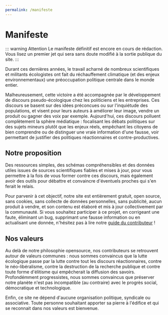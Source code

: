 ```yaml
---
permalink: /manifeste
---
```


# Manifeste

::: warning Attention
Le manifeste définitif est encore en cours de rédaction. Vous lisez un premier jet qui sera sans doute modifié à la sortie publique du site.
:::

Durant ces dernières années, le travail acharné de nombreux scientifiques et militants écologistes ont fait du réchauffement climatique (et des enjeux environnementaux) une préoccupation politique centrale dans le monde entier.

Malheureusement, cette victoire a été accompagnée par le développement de discours pseudo-écologique chez les politiciens et les entreprises. Ces discours se basent sur des idées préconcues ou sur l'inquiétude des populations, et visent pour leurs auteurs à améliorer leur image, vendre un produit ou gagner des voix par exemple. Aujourd'hui, ces discours polluent complètement la sphère médiatique : focalisant les débats politiques sur des sujets mineurs plutôt que les enjeux réels, empêchant les citoyens de bien comprendre ou de distinguer une vraie information d'une fausse, voir permettant de justifier des politiques réactionnaires et contre-productives.

## Notre proposition

Des ressources simples, des schémas compréhensibles et des données utiles issues de sources scientifiques fiables et mises à jour, pour vous permettre à la fois de vous former contre ces discours, mais également avoir des outils pour débattre et convaincre d'éventuels proches qui s'en ferait le relais.

Pour parvenir à cet objectif, notre site est entièrement gratuit, open source, sans cookies, sans collecte de données personnelles, sans publicité, aucun produit à vendre, et son contenu est élaboré et mis à jour collectivement par la communauté. Si vous souhaitez participer à ce projet, en corrigeant une faute, éliminant un bug, supprimant une fausse information ou en actualisant une donnée, n'hésitez pas à lire notre [guide du contributeur]() !

## Nos valeurs

Au delà de notre philosophie opensource, nos contributeurs se retrouvent autour de valeurs communes : nous sommes convaincus que la lutte écologique passe par la lutte contre tout les discours réactionnaires, contre le néo-libéralisme, contre la destruction de la recherche publique et contre toute forme d'élitisme qui empêcherait la diffusion des savoirs. Profondémment progressistes, nous sommes convaincus que préserver notre planète n'est pas incompatible (au contraire) avec le progrès social, démocratique et technologique.

Enfin, ce site ne dépend d'aucune organisation politique, syndicale ou associative. Toute personne souhaitant apporter sa pierre à l'édifice et qui se reconnait dans nos valeurs est bienvenue.
